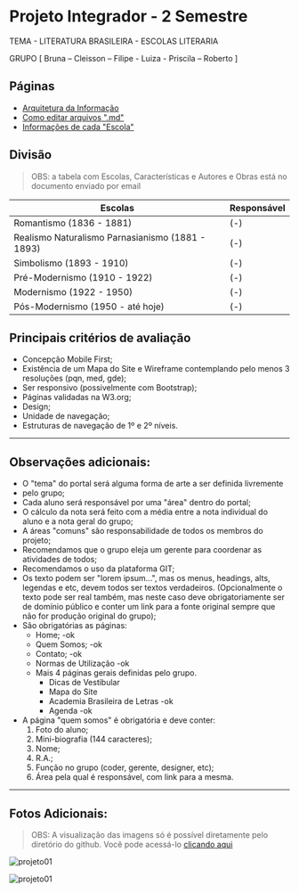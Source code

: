 # Projeto Integrador - 2 Semestre
TEMA  - LITERATURA BRASILEIRA - ESCOLAS LITERARIA 

GRUPO [ Bruna – Cleisson – Filipe - Luiza - Priscila – Roberto ]

## Páginas

* [Arquitetura da Informação](../master/ARQUITETURA.md)
* [Como editar arquivos ".md"](../master/DICAS.md)
* [Informações de cada "Escola"](../master/INFOS.md)

## Divisão

> OBS: a tabela com Escolas, Características e Autores e Obras está no documento enviado por email

Escolas                                          | Responsável
------------------------------------------------ | -----------
Romantismo (1836 - 1881)                         | (-)
Realismo Naturalismo Parnasianismo (1881 - 1893) | (-)
Simbolismo (1893 - 1910)                         | (-)
Pré-Modernismo (1910 - 1922)                     | (-)
Modernismo (1922 - 1950)                         | (-)
Pós-Modernismo (1950 - até hoje)                 | (-)


## Principais critérios de avaliação

* Concepção Mobile First;
* Existência de um Mapa do Site e Wireframe contemplando pelo menos 3 resoluções (pqn, med, gde);
* Ser responsivo (possivelmente com Bootstrap);
* Páginas validadas na W3.org;
* Design;
* Unidade de navegação;
* Estruturas de navegação de 1º e 2º níveis.

--------
## Observações adicionais:

* O "tema" do portal será alguma forma de arte a ser definida livremente
* pelo grupo;
* Cada aluno será responsável por uma "área" dentro do portal;
* O cálculo da nota será feito com a média entre a nota individual do aluno e a nota geral do grupo;
* A áreas &quot;comuns&quot; são responsabilidade de todos os membros do projeto;
* Recomendamos que o grupo eleja um gerente para coordenar as atividades de todos;
* Recomendamos o uso da plataforma GIT;
* Os texto podem ser &quot;lorem ipsum...&quot;, mas os menus, headings, alts, legendas e etc, devem todos ser textos verdadeiros. (Opcionalmente o texto pode ser real também, mas neste caso deve obrigatoriamente ser
de domínio público e conter um link para a fonte original sempre que não for produção original do grupo);
* São obrigatórias as páginas:
  * Home; -ok
  * Quem Somos; -ok
  * Contato; -ok
  * Normas de Utilização -ok
  * Mais 4 páginas gerais definidas pelo grupo.
    * Dicas de Vestibular
    * Mapa do Site
    * Academia Brasileira de Letras -ok
    * Agenda -ok
* A página "quem somos" é obrigatória e deve conter:
  1. Foto do aluno;
  2. Mini-biografia (144 caracteres);
  3. Nome;
  4. R.A.;
  5. Função no grupo (coder, gerente, designer, etc);
  6. Área pela qual é responsável, com link para a mesma.
  
--------
## Fotos Adicionais:
> OBS: A visualização das imagens só é possível diretamente pelo diretório do github.
> Você pode acessá-lo [clicando aqui](https://github.com/projectzr/projectzr.github.io) 

![projeto01](https://github.com/projectzr/projectzr.github.io/blob/master/imagens/foto-projeto-01.jpg)

![projeto01](https://github.com/projectzr/projectzr.github.io/blob/master/imagens/foto-projeto-02.jpg)
